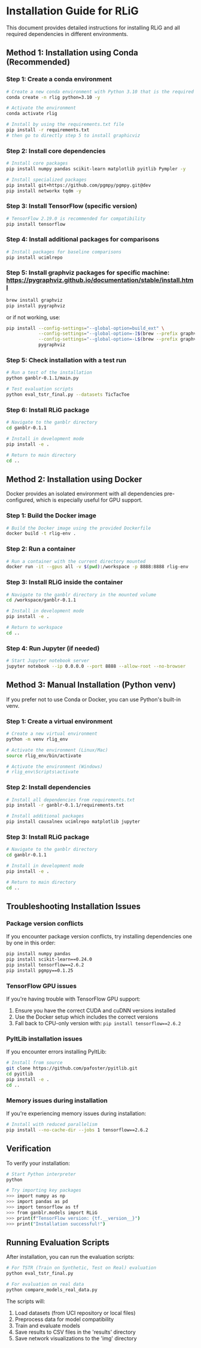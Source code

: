 # Installation Guide for RLiG

This document provides detailed instructions for installing RLiG and all required dependencies in different environments.

## Method 1: Installation using Conda (Recommended)

### Step 1: Create a conda environment
```bash
# Create a new conda environment with Python 3.10 that is the required version of Python to run
conda create -n rlig python=3.10 -y

# Activate the environment
conda activate rlig

# Install by using the requirements.txt file
pip install -r requirements.txt
# then go to directly step 5 to install graphicviz
```

### Step 2: Install core dependencies
```bash
# Install core packages
pip install numpy pandas scikit-learn matplotlib pyitlib Pympler -y

# Install specialized packages
pip install git+https://github.com/pgmpy/pgmpy.git@dev
pip install networkx tqdm -y
```

### Step 3: Install TensorFlow (specific version)
```bash
# TensorFlow 2.19.0 is recommended for compatibility
pip install tensorflow
```

### Step 4: Install additional packages for comparisons
```bash
# Install packages for baseline comparisons
pip install ucimlrepo
```

### Step 5: Install graphviz packages for specific machine: https://pygraphviz.github.io/documentation/stable/install.html
```bash
brew install graphviz
pip install pygraphviz
```
or if not working, use:
```bash
pip install --config-settings="--global-option=build_ext" \
            --config-settings="--global-option=-I$(brew --prefix graphviz)/include/" \
            --config-settings="--global-option=-L$(brew --prefix graphviz)/lib/" \
            pygraphviz
```

### Step 5: Check installation with a test run
```bash
# Run a test of the installation
python ganblr-0.1.1/main.py

# Test evaluation scripts
python eval_tstr_final.py --datasets TicTacToe
```

### Step 6: Install RLiG package
```bash
# Navigate to the ganblr directory
cd ganblr-0.1.1

# Install in development mode
pip install -e .

# Return to main directory
cd ..
```

## Method 2: Installation using Docker

Docker provides an isolated environment with all dependencies pre-configured, which is especially useful for GPU support.

### Step 1: Build the Docker image
```bash
# Build the Docker image using the provided Dockerfile
docker build -t rlig-env .
```

### Step 2: Run a container
```bash
# Run a container with the current directory mounted
docker run -it --gpus all -v $(pwd):/workspace -p 8888:8888 rlig-env
```

### Step 3: Install RLiG inside the container
```bash
# Navigate to the ganblr directory in the mounted volume
cd /workspace/ganblr-0.1.1

# Install in development mode
pip install -e .

# Return to workspace
cd ..
```

### Step 4: Run Jupyter (if needed)
```bash
# Start Jupyter notebook server
jupyter notebook --ip 0.0.0.0 --port 8888 --allow-root --no-browser
```

## Method 3: Manual Installation (Python venv)

If you prefer not to use Conda or Docker, you can use Python's built-in venv.

### Step 1: Create a virtual environment
```bash
# Create a new virtual environment
python -m venv rlig_env

# Activate the environment (Linux/Mac)
source rlig_env/bin/activate

# Activate the environment (Windows)
# rlig_env\Scripts\activate
```

### Step 2: Install dependencies
```bash
# Install all dependencies from requirements.txt
pip install -r ganblr-0.1.1/requirements.txt

# Install additional packages
pip install causalnex ucimlrepo matplotlib jupyter
```

### Step 3: Install RLiG package
```bash
# Navigate to the ganblr directory
cd ganblr-0.1.1

# Install in development mode
pip install -e .

# Return to main directory
cd ..
```

## Troubleshooting Installation Issues

### Package version conflicts
If you encounter package version conflicts, try installing dependencies one by one in this order:
```bash
pip install numpy pandas
pip install scikit-learn==0.24.0
pip install tensorflow==2.6.2
pip install pgmpy==0.1.25
```

### TensorFlow GPU issues
If you're having trouble with TensorFlow GPU support:
1. Ensure you have the correct CUDA and cuDNN versions installed
2. Use the Docker setup which includes the correct versions
3. Fall back to CPU-only version with: `pip install tensorflow==2.6.2`

### PyItLib installation issues
If you encounter errors installing PyItLib:
```bash
# Install from source
git clone https://github.com/pafoster/pyitlib.git
cd pyitlib
pip install -e .
cd ..
```

### Memory issues during installation
If you're experiencing memory issues during installation:
```bash
# Install with reduced parallelism
pip install --no-cache-dir --jobs 1 tensorflow==2.6.2
```

## Verification

To verify your installation:

```bash
# Start Python interpreter
python

# Try importing key packages
>>> import numpy as np
>>> import pandas as pd
>>> import tensorflow as tf
>>> from ganblr.models import RLiG
>>> print(f"TensorFlow version: {tf.__version__}")
>>> print("Installation successful!")
```

## Running Evaluation Scripts

After installation, you can run the evaluation scripts:

```bash
# For TSTR (Train on Synthetic, Test on Real) evaluation
python eval_tstr_final.py

# For evaluation on real data
python compare_models_real_data.py
```

The scripts will:
1. Load datasets (from UCI repository or local files)
2. Preprocess data for model compatibility
3. Train and evaluate models
4. Save results to CSV files in the 'results' directory
5. Save network visualizations to the 'img' directory
```
